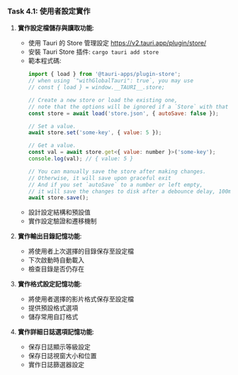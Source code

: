 ### Task 4.1: 使用者設定實作

1. **實作設定檔儲存與讀取功能**:
   - 使用 Tauri 的 Store 管理設定 https://v2.tauri.app/plugin/store/
   - 安裝 Tauri Store 插件: `cargo tauri add store`
   - 範本程式碼:
     ```javascript
     import { load } from '@tauri-apps/plugin-store';
     // when using `"withGlobalTauri": true`, you may use
     // const { load } = window.__TAURI__.store;

     // Create a new store or load the existing one,
     // note that the options will be ignored if a `Store` with that path has already been created
     const store = await load('store.json', { autoSave: false });

     // Set a value.
     await store.set('some-key', { value: 5 });

     // Get a value.
     const val = await store.get<{ value: number }>('some-key');
     console.log(val); // { value: 5 }

     // You can manually save the store after making changes.
     // Otherwise, it will save upon graceful exit
     // And if you set `autoSave` to a number or left empty,
     // it will save the changes to disk after a debounce delay, 100ms by default.
     await store.save();
     ```
   - 設計設定結構和預設值
   - 實作設定驗證和遷移機制

2. **實作輸出目錄記憶功能**:
   - 將使用者上次選擇的目錄保存至設定檔
   - 下次啟動時自動載入
   - 檢查目錄是否仍存在

3. **實作格式設定記憶功能**:
   - 將使用者選擇的影片格式保存至設定檔
   - 提供預設格式選項
   - 儲存常用自訂格式

4. **實作詳細日誌選項記憶功能**:
   - 保存日誌顯示等級設定
   - 保存日誌視窗大小和位置
   - 實作日誌篩選器設定
